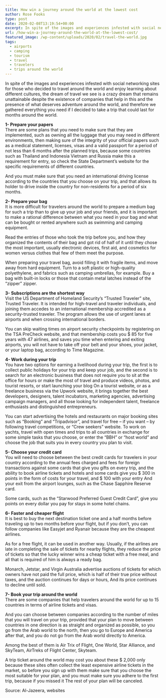 ```yaml
---
title: How win a journey around the world at the lowest cost
author: Rose Fooks
type: post
date: 2020-02-08T13:19:54+00:00
excerpt: In spite of the images and experiences infested with social networking sites for those who decided to travel around the world and enjoy learning about different cultures
url: /how-win-a-journey-around-the-world-at-the-lowest-cost/
featured_image: /wp-content/uploads/2020/02/travel-the-world.jpg
tags:
  - airports
  - camping
  - tourism
  - travel
  - travelers
  - trips around the world
---
```


In spite of the images and experiences infested with social networking sites for those who decided to travel around the world and enjoy learning about different cultures, the dream of travel we see is a crazy dream that remains unattainable despite the existence of companies that help in this and the presence of what deserves adventure around the world, and therefore we gathered everything you need if I decided to take a trip that could last for months around the world.

**1- Prepare your papers**  
There are some plans that you need to make sure that they are implemented, such as owning all the luggage that you may need in different environments, then making sure of the integrity of your official papers such as a medical statement, licenses, visas and a valid passport for a period of not less than 6 months after the planned trips, because some countries such as Thailand and Indonesia Vietnam and Russia make this a requirement for entry, so check the State Department&#8217;s website for the specific requirements of different countries.

And you must make sure that you need an international driving license according to the countries that you choose on your trip, and that allows its holder to drive inside the country for non-residents for a period of six months.

**2- Prepare your bag**  
It is more difficult for travelers around the world to prepare a medium bag for such a trip than to give up your job and your friends, and it is important to make a rational difference between what you need in your bag and what can be bought or rented anywhere such as swimming and camping equipment.

Read the entries of those who took the trip before you, and how they organized the contents of their bag and got rid of half of it until they chose the most important, usually electronic devices, first aid, and cosmetics for women versus clothes that few of them meet the purpose.

When preparing your travel bag, avoid filling it with fragile items, and move away from hard equipment. Turn to a soft plastic or high-quality polyethylene, and fabrics such as camping umbrellas, for example. Buy a bag with built-in locks or those that contain metal latches instead of the &#8220;zipper&#8221; zipper.

**3- Subscriptions are the shortest way**  
Visit the US Department of Homeland Security&#8217;s &#8220;Trusted Traveler&#8221; site, Trusted Traveler. It is intended for high-travel and traveler individuals, and joining them accedes to an international membership accredited as a security-trusted traveler. The program allows the use of urgent lanes at airports and when crossing international borders.

You can skip waiting times on airport security checkpoints by registering on the TSA PreCheck website, and that membership costs you \$ 85 for five years with 47 airlines, and saves you time when entering and exiting airports, you will not have to take off your belt and your shoes, your jacket, or your laptop bag, according to Time Magazine.

**4- Work during your trip**  
You have two options for earning a livelihood during your trip, the first is to collect public holidays for your trip and keep your job, and the second is to search for an electronic business that does not require you to sit at the office for hours or make the most of travel and produce videos, photos, and tourist resorts, or start launching your blog On a tourist website, or as a freelance business via the Upwork website, it brings together the best developers, designers, talent incubators, marketing agencies, advertising campaign managers, and all those looking for independent talent, freelance enthusiasts and distinguished entrepreneurs.

You can start advertising the hotels and restaurants on major booking sites such as &#8220;Booking&#8221; and &#8220;Tripadvisor&#8221;, and travel for free &#8211; if you want &#8211; by following travel competitions, or &#8220;Crew seekers&#8221; website. To work on yachts, travel with open times and trips to all countries in exchange for some simple tasks that you choose, or enter the &#8220;BBH&#8221; or &#8220;host world&#8221; and choose the job that suits you in every country you plan to visit.

**5- Choose your credit card**  
You will need to choose between the best credit cards for travelers in your country according to the annual fees charged and fees for foreign transactions against some cards that give you gifts on every trip, and the ability to book airline tickets and hotels and some cards give you $ 300 in points in the form of costs for your travel, and $ 100 with your entry And your exit from the airport lounges, such as the Chase Sapphire Reserve card.

Some cards, such as the &#8220;Starwood Preferred Guest Credit Card&#8221;, give you points on every dollar you pay for stays in some hotel chains.

**6- Faster and cheaper flight**  
It is best to buy the next destination ticket one and a half months before traveling up to two months before your flight, but if you don&#8217;t, you can follow companies like Easyjet and Ryanair because they are the cheapest airlines.

As for a free flight, it can be used in another way. Usually, if the airlines are late in completing the sale of tickets for nearby flights, they reduce the price of tickets so that the lucky winner wins a cheap ticket with a free meal, and all that is required of him is always a ready bag.

Monarch, Jetstar, and Virgin Australia advertise auctions of tickets for which owners have not paid the full price, which is half of their true price without taxes, and the auction continues for days or hours, And its price continues to decline until sold.

**7- Book your trip around the world**  
There are some companies that help travelers around the world for up to 15 countries in terms of airline tickets and visas.

And you can choose between companies according to the number of miles that you will travel on your trip, provided that your plan to move between countries in one direction is as straight and organized as possible, so you go from the Arab world to the north, then you go to Europe and America after that, and you do not go from the Arab world directly to America.

Among the best of them is Air Trix of Flight, One World, Star Alliance, and SkyTeam, AirTreks of Flight Center, Skyteam.

A trip ticket around the world may cost you about these \$ 2,000 only because these sites often collect the least expensive airline tickets in the market, so before you sign up with them make sure that you choose the most suitable for your plan, and you must make sure you adhere to the first trip, because if you missed it The rest of your plan will be canceled.

Source: Al-Jazeera, websites
